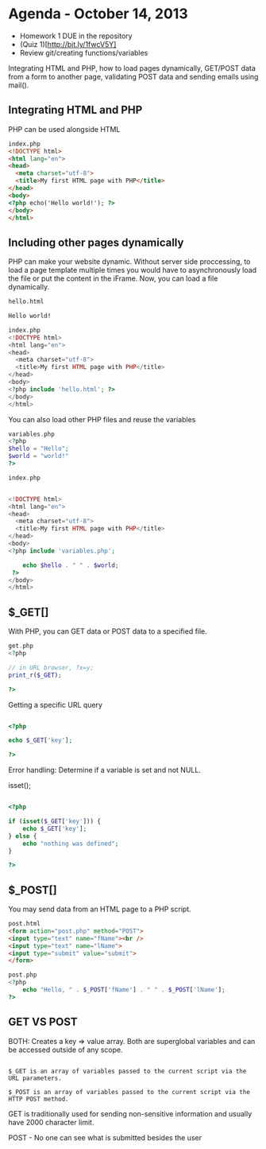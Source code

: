# Agenda - October 14, 2013

+ Homework 1 DUE in the repository
+ (Quiz 1)[http://bit.ly/1fwcV5Y]
+ Review git/creating functions/variables

Integrating HTML and PHP, how to load pages dynamically, GET/POST data from a form to another page, validating POST data and sending emails using mail().

## Integrating HTML and PHP

PHP can be used alongside HTML

```html
index.php
<!DOCTYPE html>
<html lang="en">
<head>
  <meta charset="utf-8">
  <title>My first HTML page with PHP</title>
</head>
<body>
<?php echo('Hello world!'); ?>
</body>
</html>
```

## Including other pages dynamically

PHP can make your website dynamic. Without server side proccessing, to load a page template multiple times you would have to asynchronously load the file or put the content in the iFrame. Now, you can load a file dynamically.

```html
hello.html

Hello world!
```

```php
index.php
<!DOCTYPE html>
<html lang="en">
<head>
  <meta charset="utf-8">
  <title>My first HTML page with PHP</title>
</head>
<body>
<?php include 'hello.html'; ?>
</body>
</html>
```

You can also load other PHP files and reuse the variables

```php
variables.php
<?php
$hello = "Hello";
$world = "world!"
?>
```

```php
index.php


<!DOCTYPE html>
<html lang="en">
<head>
  <meta charset="utf-8">
  <title>My first HTML page with PHP</title>
</head>
<body>
<?php include 'variables.php';

	echo $hello . " " . $world;
 ?>
</body>
</html>

```

## $_GET[]

With PHP, you can GET data or POST data to a specified file.

```php
get.php
<?php

// in URL browser, ?x=y;
print_r($_GET);

?>
```

Getting a specific URL query

```php

<?php

echo $_GET['key'];

?>

```

Error handling: Determine if a variable is set and not NULL.

isset();
```php

<?php

if (isset($_GET['key'])) {
	echo $_GET['key'];
} else {
	echo "nothing was defined";
}

?>

```

## $_POST[]

You may send data from an HTML page to a PHP script.

```html
post.html
<form action="post.php" method="POST">
<input type="text" name="fName"><br />
<input type="text" name="lName">
<input type="submit" value="submit">
</form>
```

```php
post.php
<?php
	echo "Hello, " . $_POST['fName'] . " " . $_POST['lName'];
?>
```

## GET VS POST

BOTH: Creates a key => value array. Both are superglobal variables and can be accessed outside of any scope.

```

$_GET is an array of variables passed to the current script via the URL parameters.

$_POST is an array of variables passed to the current script via the HTTP POST method.

```

GET is traditionally used for sending non-sensitive information and usually have 2000 character limit.

POST - No one can see what is submitted besides the user
